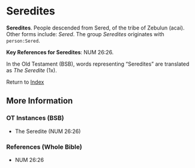 # Seredites
**Seredites**. 
People descended from Sered, of the tribe of Zebulun (acai). 
Other forms include: 
*Sered*. 
The group _Seredites_ originates with `person:Sered`. 


**Key References for Seredites**: 
NUM 26:26. 


In the Old Testament (BSB), words representing “Seredites” are translated as 
*The Seredite* (1x). 




Return to [Index](00-Index.md)

## More Information

### OT Instances (BSB)

* The Seredite (NUM 26:26)



### References (Whole Bible)

* NUM 26:26



